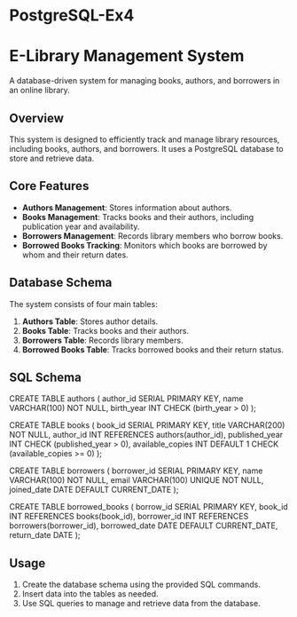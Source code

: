 # PostgreSQL-Ex4

# E-Library Management System

A database-driven system for managing books, authors, and borrowers in an online library.

## Overview

This system is designed to efficiently track and manage library resources, including books, authors, and borrowers. It uses a PostgreSQL database to store and retrieve data.

## Core Features

- **Authors Management**: Stores information about authors.
- **Books Management**: Tracks books and their authors, including publication year and availability.
- **Borrowers Management**: Records library members who borrow books.
- **Borrowed Books Tracking**: Monitors which books are borrowed by whom and their return dates.

## Database Schema

The system consists of four main tables:

1. **Authors Table**: Stores author details.
2. **Books Table**: Tracks books and their authors.
3. **Borrowers Table**: Records library members.
4. **Borrowed Books Table**: Tracks borrowed books and their return status.

## SQL Schema

CREATE TABLE authors (
author_id SERIAL PRIMARY KEY,
name VARCHAR(100) NOT NULL,
birth_year INT CHECK (birth_year > 0)
);

CREATE TABLE books (
book_id SERIAL PRIMARY KEY,
title VARCHAR(200) NOT NULL,
author_id INT REFERENCES authors(author_id),
published_year INT CHECK (published_year > 0),
available_copies INT DEFAULT 1 CHECK (available_copies >= 0)
);

CREATE TABLE borrowers (
borrower_id SERIAL PRIMARY KEY,
name VARCHAR(100) NOT NULL,
email VARCHAR(100) UNIQUE NOT NULL,
joined_date DATE DEFAULT CURRENT_DATE
);

CREATE TABLE borrowed_books (
borrow_id SERIAL PRIMARY KEY,
book_id INT REFERENCES books(book_id),
borrower_id INT REFERENCES borrowers(borrower_id),
borrowed_date DATE DEFAULT CURRENT_DATE,
return_date DATE
);

## Usage

1. Create the database schema using the provided SQL commands.
2. Insert data into the tables as needed.
3. Use SQL queries to manage and retrieve data from the database.
